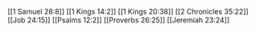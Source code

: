 [[1 Samuel 28:8]]
[[1 Kings 14:2]]
[[1 Kings 20:38]]
[[2 Chronicles 35:22]]
[[Job 24:15]]
[[Psalms 12:2]]
[[Proverbs 26:25]]
[[Jeremiah 23:24]]

